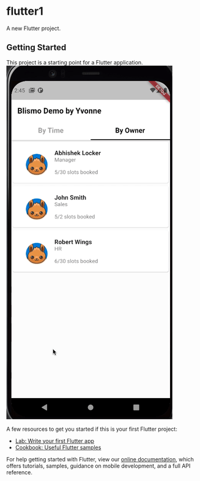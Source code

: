 # flutter1

A new Flutter project.

## Getting Started

This project is a starting point for a Flutter application.
![Demo](https://github.com/wangyihong-yvonne/Demo1/blob/master/ezgif.com-gif-maker.gif?raw=true)

A few resources to get you started if this is your first Flutter project:

- [Lab: Write your first Flutter app](https://flutter.dev/docs/get-started/codelab)
- [Cookbook: Useful Flutter samples](https://flutter.dev/docs/cookbook)

For help getting started with Flutter, view our
[online documentation](https://flutter.dev/docs), which offers tutorials,
samples, guidance on mobile development, and a full API reference.

